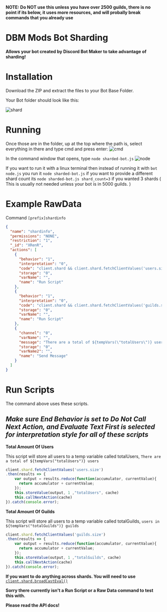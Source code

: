 
**NOTE: Do NOT use this unless you have over 2500 guilds, there is no point if its below, it uses more resources, and will probally break commands that you already use**

# DBM Mods Bot Sharding

**Allows your bot created by Discord Bot Maker to take advantage of sharding!**


Installation
====
Download the ZIP and extract the files to your Bot Base Folder.

Your Bot folder should look like this:

![shard](https://i.gyazo.com/97ac758cb15b87be9df98019d42fc3b6.png)


Running
====

Once those are in the folder, up at the top where the path is, select everything in there and type cmd and press enter:
![cmd](https://i.gyazo.com/9b70a9d74141836672e34106d37d1a61.png)



In the command window that opens, type `node sharded-bot.js`
![node](https://i.gyazo.com/a2f31037eb4dd6623da6bbd5a88a236e.png)


If you want to run it with a linux terminal then instead of running it with `bot node.js` you run it `node sharded-bot.js` if you want to provide a different shard count its `node sharded-bot.js shard_count=3` if you wanted 3 shards ( This is usually not needed unless your bot is in 5000 guilds.  )



Example RawData
====

Command `[prefix]shardinfo`
```json
{
  "name": "shardinfo",
  "permissions": "NONE",
  "restriction": "1",
  "_id": "XRenR",
  "actions": [
    {
      "behavior": "1",
      "interpretation": "0",
      "code": "client.shard && client.shard.fetchClientValues('users.size')\n.then(results => {\n    var output = results.reduce(function(accumulator, currentValue){\n      return accumulator + currentValue;\n    });\n    this.storeValue(output, 1 ,\"totalUsers\", cache)\n    this.callNextAction(cache)\n}).catch(console.error);",
      "storage": "0",
      "varName": "",
      "name": "Run Script"
    },
    {
      "behavior": "1",
      "interpretation": "0",
      "code": "client.shard && client.shard.fetchClientValues('guilds.size')\n.then(results => {\n    var output = results.reduce(function(accumulator, currentValue){\n      return accumulator + currentValue;\n    });\n    this.storeValue(output, 1 ,\"totalGuilds\", cache)\n    this.callNextAction(cache)\n}).catch(console.error);",
      "storage": "0",
      "varName": "",
      "name": "Run Script"
    },
    {
      "channel": "0",
      "varName": "",
      "message": "There are a total of ${tempVars(\"totalUsers\")} users in \n${tempVars(\"totalGuilds\")} guilds across all shards.\n\nThis command was ran in shard ${(client.shard.id + 1)} and has an id \nof ${(client.shard.id)}.\n\n\nTotal Active Shards: ${client.shard.count}\n",
      "storage": "0",
      "varName2": "",
      "name": "Send Message"
    }
  ]
}
```


Run Scripts
====

  The command above uses these scripts.

*Make sure **End Behavior** is set to **Do Not Call Next Action**, and **Evaluate Text First** is selected for interpretation  style for all of these scripts*
----------------------------------------------------------------------------------------------------------------------------------------
**Total Amount Of Users**

This script will store all users to a temp variable called totalUsers, `There are a total of ${tempVars("totalUsers")} users`
```js
client.shard.fetchClientValues('users.size')
.then(results => {
    var output = results.reduce(function(accumulator, currentValue){
      return accumulator + currentValue;
    });
    this.storeValue(output, 1 ,"totalUsers", cache)
    this.callNextAction(cache)
}).catch(console.error);
```

**Total Amount Of Guilds**

This script will store all users to a temp variable called totalGuilds, `users in ${tempVars("totalGuilds")} guilds`
```js
client.shard.fetchClientValues('guilds.size')
.then(results => {
    var output = results.reduce(function(accumulator, currentValue){
      return accumulator + currentValue;
    });
    this.storeValue(output, 1 ,"totalGuilds", cache)
    this.callNextAction(cache)
}).catch(console.error);
```

**If you want to do anything across shards.  You will need to use** [`client.shard.broadCastEval()`](https://discord.js.org/#/docs/main/stable/class/ShardClientUtil?scrollTo=broadcastEval)


**Sorry there currently isn't a Run Script or a Raw Data command to test this with.**

**Please read the API docs!**

